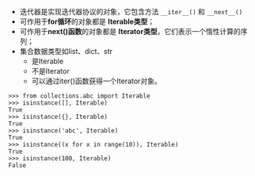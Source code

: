 - 迭代器是实现迭代器协议的对象，它包含方法 `__iter__()` 和 `__next__()`
- 可作用于**for循环**的对象都是 **Iterable类型**；
- 可作用于**next()函数**的对象都是 **Iterator类型**，它们表示一个惰性计算的序列；
- 集合数据类型如list、dict、str
	- 是Iterable
	- 不是Iterator
	- 可以通过iter()函数获得一个Iterator对象。

```
>>> from collections.abc import Iterable
>>> isinstance([], Iterable)
True
>>> isinstance({}, Iterable)
True
>>> isinstance('abc', Iterable)
True
>>> isinstance((x for x in range(10)), Iterable)
True
>>> isinstance(100, Iterable)
False
```